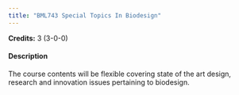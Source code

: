 ```yaml
---
title: "BML743 Special Topics In Biodesign"
---
```

**Credits:** 3 (3-0-0)

#### Description
The course contents will be flexible covering state of the art design, research and innovation issues pertaining to biodesign.